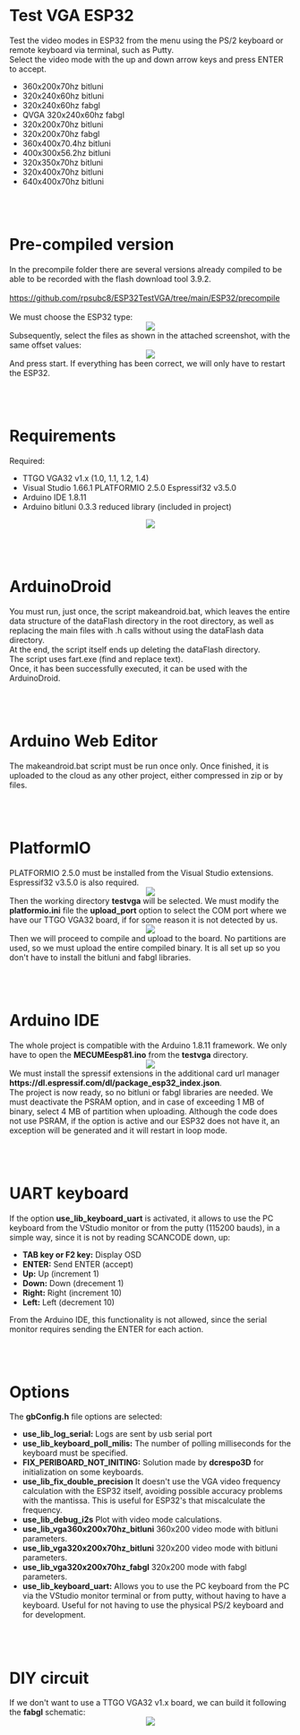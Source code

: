 # Test VGA ESP32
Test the video modes in ESP32 from the menu using the PS/2 keyboard or remote keyboard via terminal, such as Putty.
<br>
Select the video mode with the up and down arrow keys and press ENTER to accept.
<ul>
 <li>360x200x70hz bitluni</li>
 <li>320x240x60hz bitluni</li>
 <li>320x240x60hz fabgl</li>
 <li>QVGA 320x240x60hz fabgl</li>
 <li>320x200x70hz bitluni</li>
 <li>320x200x70hz fabgl</li>
 <li>360x400x70.4hz bitluni</li>
 <li>400x300x56.2hz bitluni</li>
 <li>320x350x70hz bitluni</li>
 <li>320x400x70hz bitluni</li>
 <li>640x400x70hz bitluni</li>
</ul>
 
<br><br>
<h1>Pre-compiled version</h1>
In the precompile folder there are several versions already compiled to be able to be recorded with the flash download tool 3.9.2.<br><br>
<a href='https://github.com/rpsubc8/ESP32TestVGA/tree/main/ESP32/precompile'>https://github.com/rpsubc8/ESP32TestVGA/tree/main/ESP32/precompile</a>
<br><br>
We must choose the ESP32 type:
<center><img src='https://raw.githubusercontent.com/rpsubc8/ESP32TestVGA/main/preview/flash00.gif'></center>
Subsequently, select the files as shown in the attached screenshot, with the same offset values:
<center><img src='https://raw.githubusercontent.com/rpsubc8/ESP32TestVGA/main/preview/flash01.gif'></center>
And press start. If everything has been correct, we will only have to restart the ESP32.
 
 
<br><br>
<h1>Requirements</h1>
Required:
 <ul>
  <li>TTGO VGA32 v1.x (1.0, 1.1, 1.2, 1.4)</li>
  <li>Visual Studio 1.66.1 PLATFORMIO 2.5.0 Espressif32 v3.5.0</li>
  <li>Arduino IDE 1.8.11</li>  
  <li>Arduino bitluni 0.3.3 reduced library (included in project)</li>
 </ul>
<center><img src='https://raw.githubusercontent.com/rpsubc8/ESP32TinyMCUMEesp81/main/preview/ttgovga32v12.jpg'></center> 


<br><br>
<h1>ArduinoDroid</h1>
You must run, just once, the script makeandroid.bat, which leaves the entire data structure of the dataFlash directory in the root directory, as well as replacing the main files with .h calls without using the dataFlash data directory.<br>
At the end, the script itself ends up deleting the dataFlash directory.<br>
The script uses fart.exe (find and replace text).<br>
Once, it has been successfully executed, it can be used with the ArduinoDroid.


<br><br>
<h1>Arduino Web Editor</h1>
The makeandroid.bat script must be run once only. Once finished, it is uploaded to the cloud as any other project, either compressed in zip or by files.


<br><br>
<h1>PlatformIO</h1>
PLATFORMIO 2.5.0 must be installed from the Visual Studio extensions. Espressif32 v3.5.0 is also required.
<center><img src='https://raw.githubusercontent.com/rpsubc8/ESP32TestVGA/main/preview/previewPlatformIOinstall.gif'></center>
Then the working directory <b>testvga</b> will be selected.
We must modify the <b>platformio.ini</b> file the <b>upload_port</b> option to select the COM port where we have our TTGO VGA32 board, if for some reason it is not detected by us.
<center><img src='https://raw.githubusercontent.com/rpsubc8/ESP32TestVGA/main/preview/previewPlatformIO.gif'></center>
Then we will proceed to compile and upload to the board. No partitions are used, so we must upload the entire compiled binary.
It is all set up so you don't have to install the bitluni and fabgl libraries.

<br><br>
<h1>Arduino IDE</h1>
The whole project is compatible with the Arduino 1.8.11 framework.
We only have to open the <b>MECUMEesp81.ino</b> from the <b>testvga</b> directory.
<center><img src='https://raw.githubusercontent.com/rpsubc8/ESP32TestVGA/main/preview/previewArduinoIDEpreferences.gif'></center>
We must install the spressif extensions in the additional card url manager <b>https://dl.espressif.com/dl/package_esp32_index.json</b>.<br>
The project is now ready, so no bitluni or fabgl libraries are needed.
We must deactivate the PSRAM option, and in case of exceeding 1 MB of binary, select 4 MB of partition when uploading. Although the code does not use PSRAM, if the option is active and our ESP32 does not have it, an exception will be generated and it will restart in loop mode.



<br><br>
<h1>UART keyboard</h1>
If the option <b>use_lib_keyboard_uart</b> is activated, it allows to use the PC keyboard from the VStudio monitor or from the putty (115200 bauds), in a simple way, since it is not by reading SCANCODE down, up: 
<ul>
 <li><b>TAB key or F2 key:</b> Display OSD</li> 
 <li><b>ENTER:</b> Send ENTER (accept)</li>
 <li><b>Up:</b> Up (increment 1)</li>
 <li><b>Down:</b> Down (drecement 1)</li>
 <li><b>Right:</b> Right (increment 10)</li>
 <li><b>Left:</b> Left (decrement 10)</li>
</ul>
From the Arduino IDE, this functionality is not allowed, since the serial monitor requires sending the ENTER for each action.


<br><br>
<h1>Options</h1>
The <b>gbConfig.h</b> file options are selected:
 <ul>
  <li><b>use_lib_log_serial:</b> Logs are sent by usb serial port</li> 
  <li><b>use_lib_keyboard_poll_milis:</b> The number of polling milliseconds for the keyboard must be specified.</li>  
  <li><b>FIX_PERIBOARD_NOT_INITING:</b> Solution made by <b>dcrespo3D</b> for initialization on some keyboards.</li>        
  <li><b>use_lib_fix_double_precision</b> It doesn't use the VGA video frequency calculation with the ESP32 itself, avoiding possible accuracy problems with the mantissa. This is useful for ESP32's that miscalculate the frequency.</li>
  <li><b>use_lib_debug_i2s</b> Plot with video mode calculations.</li>
  <li><b>use_lib_vga360x200x70hz_bitluni</b> 360x200 video mode with bitluni parameters.</li>
  <li><b>use_lib_vga320x200x70hz_bitluni</b> 320x200 video mode with bitluni parameters.</li>
  <li><b>use_lib_vga320x200x70hz_fabgl</b> 320x200 mode with fabgl parameters.</li> 
  <li><b>use_lib_keyboard_uart:</b> Allows you to use the PC keyboard from the PC via the VStudio monitor terminal or from putty, without having to have a keyboard. Useful for not having to use the physical PS/2 keyboard and for development.</li>
 </ul> 


<br><br>
<h1>DIY circuit</h1>
If we don't want to use a TTGO VGA32 v1.x board, we can build it following the <b>fabgl</b> schematic:
<center><img src='https://raw.githubusercontent.com/rpsubc8/ESP32TinyMCUMEesp81/main/preview/fabglcircuit.gif'></center>
 